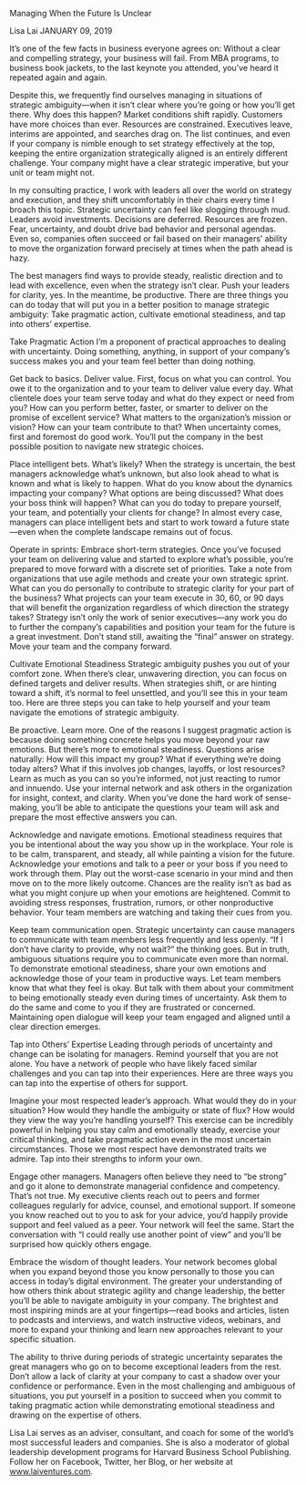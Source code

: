 Managing When the Future Is Unclear

Lisa Lai
JANUARY 09, 2019

It’s one of the few facts in business everyone agrees on: Without a clear and compelling strategy, your business will fail. From MBA programs, to business book jackets, to the last keynote you attended, you’ve heard it repeated again and again.

Despite this, we frequently find ourselves managing in situations of strategic ambiguity—when it isn’t clear where you’re going or how you’ll get there. Why does this happen? Market conditions shift rapidly. Customers have more choices than ever. Resources are constrained. Executives leave, interims are appointed, and searches drag on. The list continues, and even if your company is nimble enough to set strategy effectively at the top, keeping the entire organization strategically aligned is an entirely different challenge. Your company might have a clear strategic imperative, but your unit or team might not.

In my consulting practice, I work with leaders all over the world on strategy and execution, and they shift uncomfortably in their chairs every time I broach this topic. Strategic uncertainty can feel like slogging through mud. Leaders avoid investments. Decisions are deferred. Resources are frozen. Fear, uncertainty, and doubt drive bad behavior and personal agendas. Even so, companies often succeed or fail based on their managers’ ability to move the organization forward precisely at times when the path ahead is hazy.

The best managers find ways to provide steady, realistic direction and to lead with excellence, even when the strategy isn’t clear. Push your leaders for clarity, yes. In the meantime, be productive. There are three things you can do today that will put you in a better position to manage strategic ambiguity: Take pragmatic action, cultivate emotional steadiness, and tap into others’ expertise.

Take Pragmatic Action
I’m a proponent of practical approaches to dealing with uncertainty. Doing something, anything, in support of your company’s success makes you and your team feel better than doing nothing.

Get back to basics. Deliver value. First, focus on what you can control. You owe it to the organization and to your team to deliver value every day. What clientele does your team serve today and what do they expect or need from you? How can you perform better, faster, or smarter to deliver on the promise of excellent service? What matters to the organization’s mission or vision? How can your team contribute to that? When uncertainty comes, first and foremost do good work. You’ll put the company in the best possible position to navigate new strategic choices.

Place intelligent bets. What’s likely? When the strategy is uncertain, the best managers acknowledge what’s unknown, but also look ahead to what is known and what is likely to happen. What do you know about the dynamics impacting your company? What options are being discussed? What does your boss think will happen? What can you do today to prepare yourself, your team, and potentially your clients for change? In almost every case, managers can place intelligent bets and start to work toward a future state—even when the complete landscape remains out of focus.

Operate in sprints: Embrace short-term strategies. Once you’ve focused your team on delivering value and started to explore what’s possible, you’re prepared to move forward with a discrete set of priorities. Take a note from organizations that use agile methods and create your own strategic sprint. What can you do personally to contribute to strategic clarity for your part of the business? What projects can your team execute in 30, 60, or 90 days that will benefit the organization regardless of which direction the strategy takes? Strategy isn’t only the work of senior executives—any work you do to further the company’s capabilities and position your team for the future is a great investment. Don’t stand still, awaiting the “final” answer on strategy. Move your team and the company forward.

Cultivate Emotional Steadiness
Strategic ambiguity pushes you out of your comfort zone. When there’s clear, unwavering direction, you can focus on defined targets and deliver results. When strategies shift, or are hinting toward a shift, it’s normal to feel unsettled, and you’ll see this in your team too. Here are three steps you can take to help yourself and your team navigate the emotions of strategic ambiguity.

Be proactive. Learn more. One of the reasons I suggest pragmatic action is because doing something concrete helps you move beyond your raw emotions. But there’s more to emotional steadiness. Questions arise naturally: How will this impact my group? What if everything we’re doing today alters? What if this involves job changes, layoffs, or lost resources? Learn as much as you can so you’re informed, not just reacting to rumor and innuendo. Use your internal network and ask others in the organization for insight, context, and clarity. When you’ve done the hard work of sense-making, you’ll be able to anticipate the questions your team will ask and prepare the most effective answers you can.

Acknowledge and navigate emotions. Emotional steadiness requires that you be intentional about the way you show up in the workplace. Your role is to be calm, transparent, and steady, all while painting a vision for the future. Acknowledge your emotions and talk to a peer or your boss if you need to work through them. Play out the worst-case scenario in your mind and then move on to the more likely outcome. Chances are the reality isn’t as bad as what you might conjure up when your emotions are heightened. Commit to avoiding stress responses, frustration, rumors, or other nonproductive behavior. Your team members are watching and taking their cues from you.

Keep team communication open. Strategic uncertainty can cause managers to communicate with team members less frequently and less openly. “If I don’t have clarity to provide, why not wait?” the thinking goes. But in truth, ambiguous situations require you to communicate even more than normal. To demonstrate emotional steadiness, share your own emotions and acknowledge those of your team in productive ways. Let team members know that what they feel is okay. But talk with them about your commitment to being emotionally steady even during times of uncertainty. Ask them to do the same and come to you if they are frustrated or concerned. Maintaining open dialogue will keep your team engaged and aligned until a clear direction emerges.

Tap into Others’ Expertise
Leading through periods of uncertainty and change can be isolating for managers. Remind yourself that you are not alone. You have a network of people who have likely faced similar challenges and you can tap into their experiences. Here are three ways you can tap into the expertise of others for support.

Imagine your most respected leader’s approach. What would they do in your situation? How would they handle the ambiguity or state of flux? How would they view the way you’re handling yourself? This exercise can be incredibly powerful in helping you stay calm and emotionally steady, exercise your critical thinking, and take pragmatic action even in the most uncertain circumstances. Those we most respect have demonstrated traits we admire. Tap into their strengths to inform your own.

Engage other managers. Managers often believe they need to “be strong” and go it alone to demonstrate managerial confidence and competency. That’s not true. My executive clients reach out to peers and former colleagues regularly for advice, counsel, and emotional support. If someone you know reached out to you to ask for your advice, you’d happily provide support and feel valued as a peer. Your network will feel the same. Start the conversation with “I could really use another point of view” and you’ll be surprised how quickly others engage.

Embrace the wisdom of thought leaders. Your network becomes global when you expand beyond those you know personally to those you can access in today’s digital environment. The greater your understanding of how others think about strategic agility and change leadership, the better you’ll be able to navigate ambiguity in your company. The brightest and most inspiring minds are at your fingertips—read books and articles, listen to podcasts and interviews, and watch instructive videos, webinars, and more to expand your thinking and learn new approaches relevant to your specific situation.

The ability to thrive during periods of strategic uncertainty separates the great managers who go on to become exceptional leaders from the rest. Don’t allow a lack of clarity at your company to cast a shadow over your confidence or performance. Even in the most challenging and ambiguous of situations, you put yourself in a position to succeed when you commit to taking pragmatic action while demonstrating emotional steadiness and drawing on the expertise of others.

Lisa Lai serves as an adviser, consultant, and coach for some of the world’s most successful leaders and companies. She is also a moderator of global leadership development programs for Harvard Business School Publishing. Follow her on Facebook, Twitter, her Blog, or her website at www.laiventures.com.